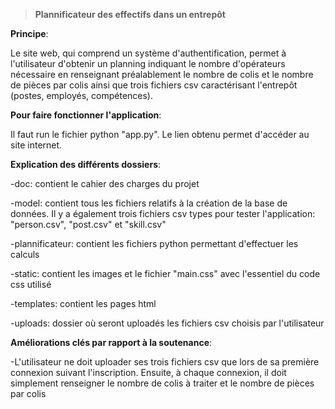 >**Plannificateur des effectifs dans un entrepôt**

**Principe**:

Le site web, qui comprend un système d'authentification, permet à l'utilisateur d'obtenir un planning indiquant le nombre d'opérateurs nécessaire en renseignant préalablement 
le nombre de colis et le nombre de pièces par colis ainsi que trois fichiers csv caractérisant l'entrepôt (postes, employés, compétences).

**Pour faire fonctionner l'application**:

Il faut run le fichier python "app.py". Le lien obtenu permet d'accéder au site internet.



**Explication des différents dossiers**:

-doc: contient le cahier des charges du projet

-model: contient tous les fichiers relatifs à la création de la base de données. Il y a également trois fichiers csv types pour tester l'application: "person.csv", "post.csv" et "skill.csv"

-plannificateur: contient les fichiers python permettant d'effectuer les calculs 

-static: contient les images et le fichier "main.css" avec l'essentiel du code css utilisé 

-templates: contient les pages html 

-uploads: dossier où seront uploadés les fichiers csv choisis par l'utilisateur 


**Améliorations clés par rapport à la soutenance**:

-L'utilisateur ne doit uploader ses trois fichiers csv que lors de sa première connexion suivant l'inscription. Ensuite, à chaque connexion, il doit simplement renseigner le nombre de colis à traiter et le nombre de pièces par colis 

